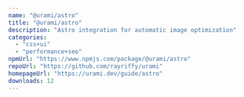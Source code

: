 ```yaml
---
name: "@urami/astro"
title: "@urami/astro"
description: "Astro integration for automatic image optimization"
categories:
  - "css+ui"
  - "performance+seo"
npmUrl: "https://www.npmjs.com/package/@urami/astro"
repoUrl: "https://github.com/rayriffy/urami"
homepageUrl: "https://urami.dev/guide/astro"
downloads: 12
---
```

